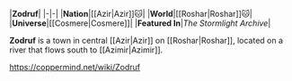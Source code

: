 |**Zodruf**|
|-|-|
|**Nation**|[[Azir\|Azir]]🐱︎|
|**World**|[[Roshar\|Roshar]]🐱︎|
|**Universe**|[[Cosmere\|Cosmere]]|
|**Featured In**|*The Stormlight Archive*|

**Zodruf** is a town in central [[Azir\|Azir]] on [[Roshar\|Roshar]], located on a river that flows south to [[Azimir\|Azimir]].



https://coppermind.net/wiki/Zodruf